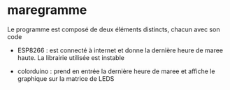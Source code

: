 # maregramme
Le programme est composé de deux éléments distincts, chacun avec son code

- ESP8266 : est connecté à internet et donne la dernière heure de maree haute. La librairie utilisée est instable

- colorduino : prend en entrée la dernière heure de maree et affiche le graphique sur la matrice de LEDS
